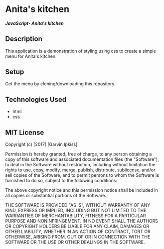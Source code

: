 # Anita's kitchen

##### JavaScript- Anita's kitchen

## Description

This application is a demonstration of styling using css to create a simple menu for Anita's kitchen.

## Setup

Get the menu by cloning/downloading this repository.

## Technologies Used

 * html
 * css

## MIT License
Copyright (c) [2017] [Garvin Ipkiss]

Permission is hereby granted, free of charge, to any person obtaining a copy of this software and associated documentation files (the "Software"), to deal in the Software without restriction, including without limitation the rights to use, copy, modify, merge, publish, distribute, sublicense, and/or sell copies of the Software, and to permit persons to whom the Software is furnished to do so, subject to the following conditions:

The above copyright notice and this permission notice shall be included in all copies or substantial portions of the Software.

THE SOFTWARE IS PROVIDED "AS IS", WITHOUT WARRANTY OF ANY KIND, EXPRESS OR IMPLIED, INCLUDING BUT NOT LIMITED TO THE WARRANTIES OF MERCHANTABILITY, FITNESS FOR A PARTICULAR PURPOSE AND NONINFRINGEMENT. IN NO EVENT SHALL THE AUTHORS OR COPYRIGHT HOLDERS BE LIABLE FOR ANY CLAIM, DAMAGES OR OTHER LIABILITY, WHETHER IN AN ACTION OF CONTRACT, TORT OR OTHERWISE, ARISING FROM, OUT OF OR IN CONNECTION WITH THE SOFTWARE OR THE USE OR OTHER DEALINGS IN THE SOFTWARE.
